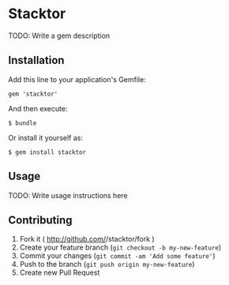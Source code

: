# Stacktor

TODO: Write a gem description

## Installation

Add this line to your application's Gemfile:

    gem 'stacktor'

And then execute:

    $ bundle

Or install it yourself as:

    $ gem install stacktor

## Usage

TODO: Write usage instructions here

## Contributing

1. Fork it ( http://github.com/<my-github-username>/stacktor/fork )
2. Create your feature branch (`git checkout -b my-new-feature`)
3. Commit your changes (`git commit -am 'Add some feature'`)
4. Push to the branch (`git push origin my-new-feature`)
5. Create new Pull Request
